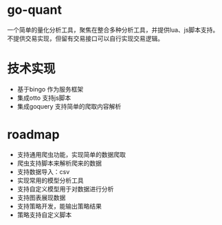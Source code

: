 # go-quant
一个简单的量化分析工具，聚焦在整合多种分析工具，并提供lua、js脚本支持。不提供交易实现，但留有交易接口可以自行实现交易逻辑。

# 技术实现
* 基于bingo 作为服务框架
* 集成otto 支持js脚本
* 集成goquery 支持简单的爬取内容解析

# roadmap
* 支持通用爬虫功能，实现简单的数据爬取
* 爬虫支持脚本来解析爬来的数据
* 支持数据导入：csv
* 实现常用的模型分析工具
* 支持自定义模型用于对数据进行分析
* 支持图表展现数据
* 支持策略开发，能输出策略结果
* 策略支持自定义脚本
